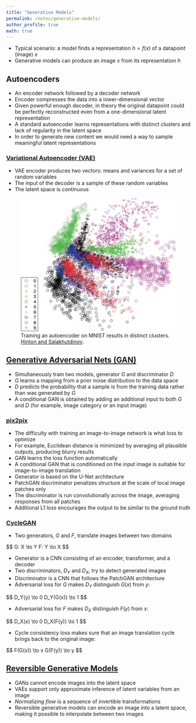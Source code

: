 ```yaml
---
title: "Generative Models"
permalink: /notes/generative-models/
author_profile: true
math: true
---
```


* Typical scenario: a model finds a representation <span>$h = f(x)$</span> of a datapoint (image) <span>$x$</span>
* Generative models can produce an image <span>$x$</span> from its representation <span>$h$</span>

## Autoencoders

* An encoder network followed by a decoder network
* Encoder compresses the data into a lower-dimensional vector
* Given powerful enough decoder, in theory the original datapoint could be perfectly reconstructed even from a one-dimensional latent representation
* A standard autoencoder learns representations with distinct clusters and lack of regularity in the latent space
* In order to generate new content we would need a way to sample meaningful latent representations

### [Variational Autoencoder (VAE)](https://towardsdatascience.com/intuitively-understanding-variational-autoencoders-1bfe67eb5daf)

* VAE encoder produces two vectors: means and variances for a set of random variables
* The input of the decoder is a sample of these random variables
* The latent space is continuous

<figure>
  <img src="/assets/images/mnist-autoencoder.png">
  <figcaption>
    Training an autoencoder on MNIST results in distinct clusters.
    <a href="http://dx.doi.org/10.1126/science.1127647">Hinton and Salakhutdinov</a>.
  </figcaption>
</figure>

## [Generative Adversarial Nets (GAN)](https://proceedings.neurips.cc/paper/2014/hash/5ca3e9b122f61f8f06494c97b1afccf3-Abstract.html)

* Simultaneously train two models, generator <span>$G$</span> and discriminator <span>$D$</span>
* <span>$G$</span> learns a mapping from a prior noise distribution to the data space
* <span>$D$</span> predicts the probability that a sample is from the training data rather than was generated by <span>$G$</span>
* A conditional GAN is obtained by adding an additional input to both <span>$G$</span> and <span>$D$</span> (for example, image category or an input image)

### [pix2pix](https://arxiv.org/abs/1611.07004)

* The difficulty with training an image-to-image network is what loss to optimize
* For example, Euclidean distance is minimized by averaging all plausible outputs, producing blurry results
* GAN learns the loss function automatically
* A conditional GAN that is conditioned on the input image is suitable for image-to-image translation
* Generator is based on the U-Net architecture
* PatchGAN discriminator penalizes structure at the scale of local image patches only
* The discriminator is run convolutionally across the image, averaging responses from all patches
* Additional L1 loss encourages the output to be similar to the ground truth

### [CycleGAN](https://junyanz.github.io/CycleGAN/)

* Two generators, <span>$G$</span> and <span>$F$</span>, translate images between two domains

<div>$$
G: X \to Y
F: Y \to X
$$</div>

* Generator is a CNN consisting of an encoder, transformer, and a decoder
* Two discriminators, <span>$D_Y$</span> and <span>$D_X$</span>, try to detect generated images
* Discriminator is a CNN that follows the PatchGAN architecture
* Adversarial loss for <span>$G$</span> makes <span>$D_Y$</span> distinguish <span>$G(x)$</span> from <span>$y$</span>:

<div>$$
D_Y(y) \to 0
D_Y(G(x)) \to 1
$$</div>

* Adversarial loss for <span>$F$</span> makes <span>$D_X$</span> distinguish <span>$F(y)$</span> from <span>$x$</span>:

<div>$$
D_X(x) \to 0
D_X(F(y)) \to 1
$$</div>

* Cycle consistency loss makes sure that an image translation cycle brings back to the original image:

<div>$$
F(G(x)) \to x
G(F(y)) \to y
$$</div>

## [Reversible Generative Models](https://iclr.cc/virtual_2020/speaker_4.html)

* GANs cannot encode images into the latent space
* VAEs support only approximate inference of latent variables from an image
* *Normalizing flow* is a sequence of invertible transformations
* Reversible generative models can encode an image into a latent space, making it possible to interpolate between two images
